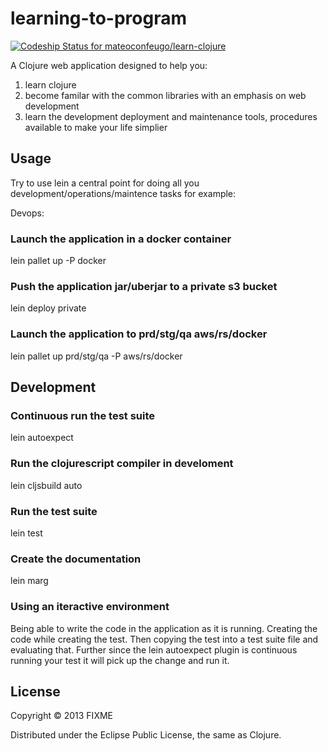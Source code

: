# learning-to-program

[ ![Codeship Status for mateoconfeugo/learn-clojure](https://codeship.io/projects/56fd2f90-0dd3-0132-184d-0ac0b7fe3cd9/status)](https://codeship.io/projects/32332)

A Clojure web application designed to help you:
1) learn clojure 
2) become familar with the common libraries with an emphasis on web development
3) learn the development deployment and maintenance tools, procedures available to make your life simplier 

## Usage

Try to use lein a central point for doing all you development/operations/maintence tasks for example:

Devops:

### Launch the application in a docker container
lein pallet up -P docker
### Push the application jar/uberjar to a private s3 bucket
lein deploy private
### Launch the application to prd/stg/qa aws/rs/docker
lein pallet up prd/stg/qa -P aws/rs/docker

##  Development

### Continuous run the test suite
lein autoexpect
### Run the clojurescript compiler in develoment
lein cljsbuild auto
### Run the test suite
lein test
### Create the documentation
lein marg

### Using an iteractive environment
Being able to write the code in the application as it is running.
Creating the code while creating the test.  Then copying the test into a test suite file and evaluating that.
Further since the lein autoexpect plugin is continuous running your test it will pick up the change and run it.


## License

Copyright © 2013 FIXME

Distributed under the Eclipse Public License, the same as Clojure.
